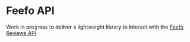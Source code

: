 # Feefo API
Work in progress to deliver a lightweight library to interact with the [Feefo Reviews API](https://support.feefo.com/support/solutions/articles/8000040941-reviews-api-customisable-integration-).